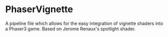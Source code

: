 # PhaserVignette
A pipeline file which allows for the easy integration of vignette shaders into a Phaser3 game. Based on Jerome Renaux's spotlight shader.
